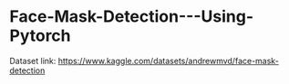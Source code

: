 # Face-Mask-Detection---Using-Pytorch

Dataset link: https://www.kaggle.com/datasets/andrewmvd/face-mask-detection
